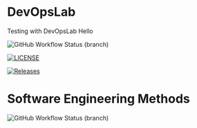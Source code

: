 # DevOpsLab
Testing with DevOpsLab
Hello

![GitHub Workflow Status (branch)](https://img.shields.io/github/actions/workflow/status/phyozawaung005/DevOpsLab/main.yml?branch=master)

[![LICENSE](https://img.shields.io/github/license/phyozawaung005/DevOpsLab.svg?style=flat-square)](https://github.com/phyozawaung005/DevOpsLab/blob/master/LICENSE)

[![Releases](https://img.shields.io/github/release/phyozawaung005/DevOpsLab/all.svg?style=flat-square)](https://github.com/phyozawaung005/DevOpsLab/releases)

# Software Engineering Methods
![GitHub Workflow Status (branch)](https://img.shields.io/github/actions/workflow/status/phyozawaung005/DevOpsLab/main.yml?branch=master)

